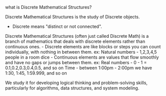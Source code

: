 what is Discrete Mathematical Structures?

Discrete Mathematical Structures is the study of Discrete objects.
- Discrete means "distinct or not connected".

Discrete Mathematical Structures (often just called Discrete Math) is a branch of mathematics that deals with discrete elements rather than continuous ones.
    - Discrete elements are like blocks or steps you can count individually, with nothing in between them.
        ex:
        Natural numbers - 1,2,3,4,5
        people in a room
        dice
    - Continuous elements are values that flow smoothly and have no gaps or jumps between them. 
        ex:
        Real numbers - 0 - 1 = 0.1,0.2,0.3,0.4,0.5, and so on
        Time - between 1:00pm - 2:00pm we have 1:30, 1:45, 1:59.999, and so on 

We study it for developing logical thinking and problem-solving skills, particularly for algorithms, data structures, and system modeling.